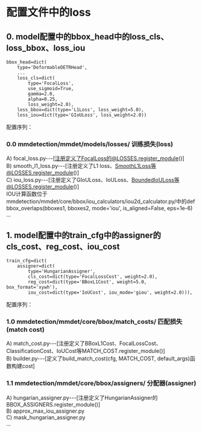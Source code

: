 # 配置文件中的loss
## 0. model配置中的bbox_head中的loss_cls、loss_bbox、loss_iou  
    bbox_head=dict(
        type='DeformableDETRHead',
        ...
        loss_cls=dict(
            type='FocalLoss',
            use_sigmoid=True,
            gamma=2.0,
            alpha=0.25,
            loss_weight=2.0),
        loss_bbox=dict(type='L1Loss', loss_weight=5.0),
        loss_iou=dict(type='GIoULoss', loss_weight=2.0))


配置序列：  
### 0.0 mmdetection/mmdet/models/losses/  训练损失(loss)  

A) focal_loss.py---[注册定义了FocalLoss的@LOSSES.register_module()]  
B) smooth_l1_loss.py---[注册定义了L1 loss、SmoothL1Loss等@LOSSES.register_module()]  
C) iou_loss.py---[注册定义了GIoULoss、IoULoss、BoundedIoULoss等@LOSSES.register_module()]  
IOU计算函数位于mmdetection/mmdet/core/bbox/iou_calculators/iou2d_calculator.py/中的def bbox_overlaps(bboxes1, bboxes2, mode='iou', is_aligned=False, eps=1e-6)
...  

## 1. model配置中的train_cfg中的assigner的cls_cost、reg_cost、iou_cost  
    train_cfg=dict(
        assigner=dict(
            type='HungarianAssigner',
            cls_cost=dict(type='FocalLossCost', weight=2.0),
            reg_cost=dict(type='BBoxL1Cost', weight=5.0, box_format='xywh'),
            iou_cost=dict(type='IoUCost', iou_mode='giou', weight=2.0))),

配置序列：  
### 1.0 mmdetection/mmdet/core/bbox/match_costs/  匹配损失(match cost)  
A) match_cost.py---[注册定义了BBoxL1Cost、FocalLossCost、ClassificationCost、IoUCost等MATCH_COST.register_module()]  
B) builder.py---[定义了build_match_cost(cfg, MATCH_COST, default_args)函数构建cost]  

### 1.1 mmdetection/mmdet/core/bbox/assigners/  分配器(assigner)  
A) hungarian_assigner.py---[注册定义了HungarianAssigner的BBOX_ASSIGNERS.register_module()]  
B) approx_max_iou_assigner.py  
C) mask_hungarian_assigner.py  
...  
